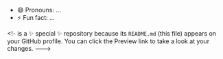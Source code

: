 
- 😄 Pronouns: ...
- ⚡ Fun fact: ...

<!- is a ✨ special ✨ repository because its `README.md` (this file) appears on your GitHub profile.
You can click the Preview link to take a look at your changes.
--->

